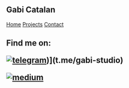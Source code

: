 ## Gabi Catalan

[Home](index.md)
[Projects](projects.md)
[Contact](contact.md)

##
<h2>Find me on:

[![telegram](https://img.shields.io/badge/telegram-<@gabi-studio-green.svg)](t.me/gabi-studio))](t.me/gabi-studio)

[![medium](https://img.shields.io/badge/Medium-12100E?style=for-the-badge&logo=medium&logoColor=white)](https://medium.com/@gabi-studio)


